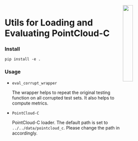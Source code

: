 <img src="../figs/logo.png" align="right" width="25%">

# Utils for Loading and Evaluating PointCloud-C


### Install
```shell
pip install -e .
```


### Usage

- `eval_corrupt_wrapper`

    The wrapper helps to repeat the original testing function on all corrupted test sets. It also helps to compute metrics.

- `PointCloud-C`

    PointCloud-C loader. The default path is set to `../../data/pointcloud_c`. Please change the path in accordingly.
